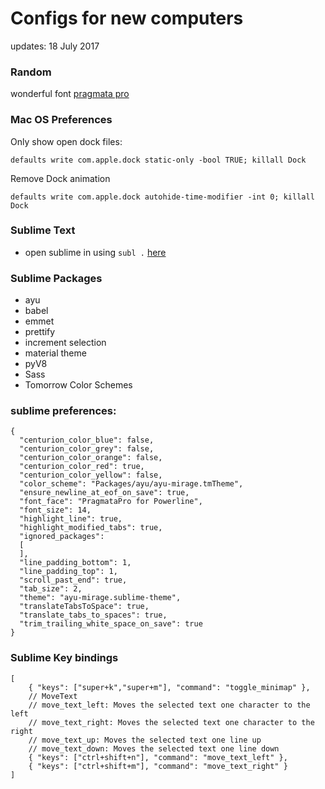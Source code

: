# Configs for new computers

updates: 18 July 2017

### Random

wonderful font [pragmata pro](https://github.com/deviantfero/dotfiles/blob/master/fonts/PragmataPro.otf)

### Mac OS Preferences

Only show open dock files:

`defaults write com.apple.dock static-only -bool TRUE; killall Dock`

Remove Dock animation

`defaults write com.apple.dock autohide-time-modifier -int 0; killall Dock`

### Sublime Text

- open sublime in using `subl .` [here](https://stackoverflow.com/questions/16199581/open-sublime-text-from-terminal-in-macos)

### Sublime Packages

- ayu
- babel
- emmet
- prettify
- increment selection
- material theme
- pyV8
- Sass
- Tomorrow Color Schemes

### sublime preferences:

```
{
  "centurion_color_blue": false,
  "centurion_color_grey": false,
  "centurion_color_orange": false,
  "centurion_color_red": true,
  "centurion_color_yellow": false,
  "color_scheme": "Packages/ayu/ayu-mirage.tmTheme",
  "ensure_newline_at_eof_on_save": true,
  "font_face": "PragmataPro for Powerline",
  "font_size": 14,
  "highlight_line": true,
  "highlight_modified_tabs": true,
  "ignored_packages":
  [
  ],
  "line_padding_bottom": 1,
  "line_padding_top": 1,
  "scroll_past_end": true,
  "tab_size": 2,
  "theme": "ayu-mirage.sublime-theme",
  "translateTabsToSpace": true,
  "translate_tabs_to_spaces": true,
  "trim_trailing_white_space_on_save": true
}
```


### Sublime Key bindings

```
[
    { "keys": ["super+k","super+m"], "command": "toggle_minimap" },
    // MoveText
    // move_text_left: Moves the selected text one character to the left
    // move_text_right: Moves the selected text one character to the right
    // move_text_up: Moves the selected text one line up
    // move_text_down: Moves the selected text one line down
    { "keys": ["ctrl+shift+n"], "command": "move_text_left" },
    { "keys": ["ctrl+shift+m"], "command": "move_text_right" }
]

